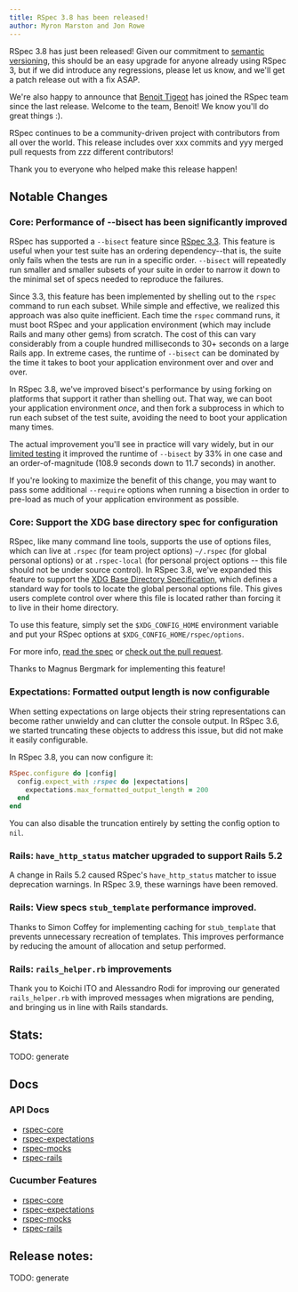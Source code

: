 ```yaml
---
title: RSpec 3.8 has been released!
author: Myron Marston and Jon Rowe
---
```


RSpec 3.8 has just been released! Given our commitment to
[semantic versioning](http://semver.org/), this should be an easy
upgrade for anyone already using RSpec 3, but if we did introduce
any regressions, please let us know, and we'll get a patch release
out with a fix ASAP.

We're also happy to announce that [Benoit Tigeot](https://github.com/benoittgt)
has joined the RSpec team since the last release. Welcome to the team, Benoit!
We know you'll do great things :).

RSpec continues to be a community-driven project with contributors
from all over the world. This release includes over xxx commits and yyy
merged pull requests from zzz different contributors!

Thank you to everyone who helped make this release happen!

## Notable Changes

### Core: Performance of --bisect has been significantly improved

RSpec has supported a `--bisect` feature since
[RSpec 3.3](/blog/2015/06/rspec-3-3-has-been-released/#core-bisect).
This feature is useful when your test suite has an ordering
dependency--that is, the suite only fails when the tests are run
in a specific order. `--bisect` will repeatedly run smaller and
smaller subsets of your suite in order to narrow it down to the
minimal set of specs needed to reproduce the failures.

Since 3.3, this feature has been implemented by shelling out to
the `rspec` command to run each subset. While simple and effective,
we realized this approach was also quite inefficient. Each time the
`rspec` command runs, it must boot RSpec and your application
environment (which may include Rails and many other gems) from scratch.
The cost of this can vary considerably from a couple hundred milliseconds
to 30+ seconds on a large Rails app. In extreme cases, the runtime of
`--bisect` can be dominated by the time it takes to boot your application
environment over and over and over.

In RSpec 3.8, we've improved bisect's performance by using forking
on platforms that support it rather than shelling out. That way, we
can boot your application environment _once_, and then fork a subprocess
in which to run each subset of the test suite, avoiding the need to boot
your application many times.

The actual improvement you'll see in practice will vary widely, but
in our [limited testing](https://github.com/rspec/rspec-core/pull/2511)
it improved the runtime of `--bisect` by 33% in one case and an
order-of-magnitude (108.9 seconds down to 11.7 seconds) in another.

If you're looking to maximize the benefit of this change, you may
want to pass some additional `--require` options when running a
bisection in order to pre-load as much of your application environment
as possible.

### Core: Support the XDG base directory spec for configuration

RSpec, like many command line tools, supports the use of options
files, which can live at `.rspec` (for team project options)
`~/.rspec` (for global personal options) or at `.rspec-local`
(for personal project options -- this file should not be under
source control). In RSpec 3.8, we've expanded this feature to
support the [XDG Base Directory
Specification](https://specifications.freedesktop.org/basedir-spec/latest/),
which defines a standard way for tools to locate the global personal
options file. This gives users complete control over where this
file is located rather than forcing it to live in their home directory.

To use this feature, simply set the `$XDG_CONFIG_HOME` environment
variable and put your RSpec options at `$XDG_CONFIG_HOME/rspec/options`.

For more info, [read the spec](https://specifications.freedesktop.org/basedir-spec/latest/)
or [check out the pull
request](https://github.com/rspec/rspec-core/pull/2538).

Thanks to Magnus Bergmark for implementing this feature!

### Expectations: Formatted output length is now configurable

When setting expectations on large objects their string representations can become
rather unwieldy and can clutter the console output. In RSpec 3.6, we started
truncating these objects to address this issue, but did not make it easily configurable.

In RSpec 3.8, you can now configure it:

~~~ ruby
RSpec.configure do |config|
  config.expect_with :rspec do |expectations|
    expectations.max_formatted_output_length = 200
  end
end
~~~

You can also disable the truncation entirely by setting the config option to `nil`.

### Rails:  `have_http_status` matcher upgraded to support Rails 5.2

A change in Rails 5.2 caused RSpec's `have_http_status` matcher to issue deprecation
warnings. In RSpec 3.9, these warnings have been removed.

### Rails: View specs `stub_template` performance improved.

Thanks to Simon Coffey for implementing caching for `stub_template`
that prevents unnecessary recreation of templates. This improves performance
by reducing the amount of allocation and setup performed.

### Rails: `rails_helper.rb` improvements

Thank you to Koichi ITO and Alessandro Rodi for improving our generated
`rails_helper.rb` with improved messages when migrations are pending,
and bringing us in line with Rails standards.

## Stats:

TODO: generate

## Docs

### API Docs

* [rspec-core](/documentation/3.8/rspec-core/)
* [rspec-expectations](/documentation/3.8/rspec-expectations/)
* [rspec-mocks](/documentation/3.8/rspec-mocks/)
* [rspec-rails](/documentation/3.8/rspec-rails/)

### Cucumber Features

* [rspec-core](http://relishapp.com/rspec/rspec-core)
* [rspec-expectations](http://relishapp.com/rspec/rspec-expectations)
* [rspec-mocks](http://relishapp.com/rspec/rspec-mocks)
* [rspec-rails](http://relishapp.com/rspec/rspec-rails)

## Release notes:

TODO: generate

